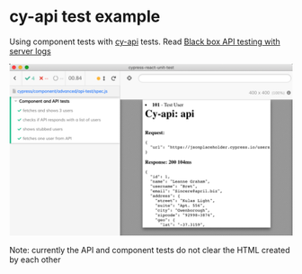 # cy-api test example

Using component tests with [cy-api](https://github.com/bahmutov/cy-api) tests. Read [Black box API testing with server logs](https://glebbahmutov.com/blog/api-testing-with-sever-logs/)

![API tests](images/api-tests.png)

Note: currently the API and component tests do not clear the HTML created by each other
